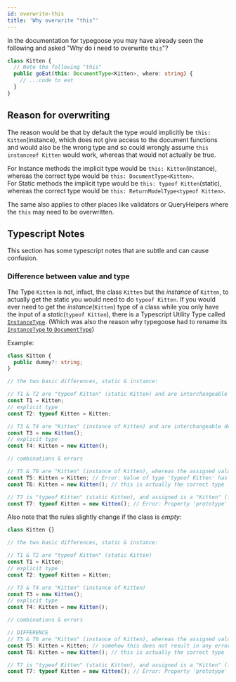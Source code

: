 ```yaml
---
id: overwrite-this
title: 'Why overwrite "this"'
---
```


In the documentation for typegoose you may have already seen the following and asked "Why do i need to overwrite `this`"?

```ts
class Kitten {
  // Note the following "this"
  public goEat(this: DocumentType<Kitten>, where: string) {
    // ...code to eat
  }
}
```

## Reason for overwriting

The reason would be that by default the type would implicitly be `this: Kitten`(instance), which does not give access to the document functions and would also be the wrong type and so could wrongly assume `this instanceof Kitten` would work, whereas that would not actually be true.

For Instance methods the implicit type would be `this: Kitten`(instance), whereas the correct type would be `this: DocumentType<Kitten>`.  
For Static methods the implicit type would be `this: typeof Kitten`(static), whereas the correct type would be `this: ReturnModelType<typeof Kitten>`.

The same also applies to other places like validators or QueryHelpers where the `this` may need to be overwritten.

## Typescript Notes

This section has some typescript notes that are subtle and can cause confusion.

### Difference between value and type

The Type `Kitten` is not, infact, the class `Kitten` but the *instance* of `Kitten`, to actually get the static you would need to do `typeof Kitten`.
If you would ever need to get the *instance*(`Kitten`) type of a class while you only have the input of a *static*(`typeof Kitten`), there is a Typescript Utility Type called [`InstanceType`](https://www.typescriptlang.org/docs/handbook/utility-types.html#instancetypetype). (Which was also the reason why typegoose had to rename its [`InstanceType` to `DocumentType`](../migration/migrate-6#instancetype-changed))

Example:

```ts
class Kitten {
  public dummy?: string;
}

// the two basic differences, static & instance:

// T1 & T2 are "typeof Kitten" (static Kitten) and are interchangeable definitions
const T1 = Kitten;
// explicit type
const T2: typeof Kitten = Kitten;

// T3 & T4 are "Kitten" (instance of Kitten) and are interchangeable definitions
const T3 = new Kitten();
// explicit type
const T4: Kitten = new Kitten();

// combinations & errors

// T5 & T6 are "Kitten" (instance of Kitten), whereas the assigned value of T5 is "typeof Kitten" (static Kitten)
const T5: Kitten = Kitten; // Error: Value of type 'typeof Kitten' has no properties in common with type 'Kitten'. Did you mean to call it?
const T6: Kitten = new Kitten(); // this is actually the correct type

// T7 is "typeof Kitten" (static Kitten), and assigned is a "Kitten" (instance of Kitten)
const T7: typeof Kitten = new Kitten(); // Error: Property 'prototype' is missing in type 'Kitten' but required in type 'typeof Kitten'
```

Also note that the rules slightly change if the class is *empty*:

```ts
class Kitten {}

// the two basic differences, static & instance:

// T1 & T2 are "typeof Kitten" (static Kitten)
const T1 = Kitten;
// explicit type
const T2: typeof Kitten = Kitten;

// T3 & T4 are "Kitten" (instance of Kitten)
const T3 = new Kitten();
// explicit type
const T4: Kitten = new Kitten();

// combinations & errors

// DIFFERENCE
// T5 & T6 are "Kitten" (instance of Kitten), whereas the assigned value of T5 is "typeof Kitten" (static Kitten)
const T5: Kitten = Kitten; // somehow this does not result in any error
const T6: Kitten = new Kitten(); // this is actually the correct type

// T7 is "typeof Kitten" (static Kitten), and assigned is a "Kitten" (instance of Kitten)
const T7: typeof Kitten = new Kitten(); // Error: Property 'prototype' is missing in type 'Kitten' but required in type 'typeof Kitten'
```
